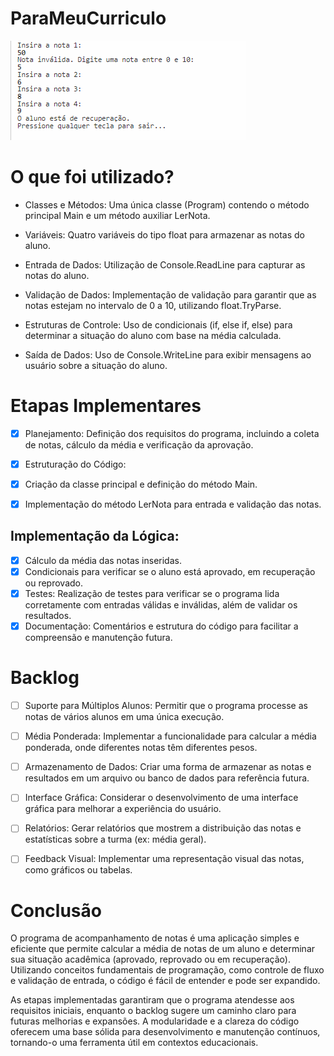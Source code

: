 # ParaMeuCurriculo

![alt text](<Captura de tela 2024-10-01 161127.png>)

# O que foi utilizado?

- Classes e Métodos: Uma única classe (Program) contendo o método principal Main e um método auxiliar LerNota.

- Variáveis: Quatro variáveis do tipo float para armazenar as notas do aluno.

- Entrada de Dados: Utilização de Console.ReadLine para capturar as notas do aluno.

- Validação de Dados: Implementação de validação para garantir que as notas estejam no intervalo de 0 a 10, utilizando float.TryParse.

- Estruturas de Controle: Uso de condicionais (if, else if, else) para determinar a situação do aluno com base na média calculada.

- Saída de Dados: Uso de Console.WriteLine para exibir mensagens ao usuário sobre a situação do aluno.

# Etapas Implementares

- [x] Planejamento: Definição dos requisitos do programa, incluindo a coleta de notas, cálculo da média e verificação da aprovação.

- [x] Estruturação do Código:

- [x] Criação da classe principal e definição do método Main.

- [x] Implementação do método LerNota para entrada e validação das notas.

## Implementação da Lógica:

- [x] Cálculo da média das notas inseridas.
- [x] Condicionais para verificar se o aluno está aprovado, em recuperação ou reprovado.
- [x] Testes: Realização de testes para verificar se o programa lida corretamente com entradas válidas e inválidas, além de validar os resultados.
- [x] Documentação: Comentários e estrutura do código para facilitar a compreensão e manutenção futura.

# Backlog

- [ ] Suporte para Múltiplos Alunos: Permitir que o programa processe as notas de vários alunos em uma única execução.

- [ ] Média Ponderada: Implementar a funcionalidade para calcular a média ponderada, onde diferentes notas têm diferentes pesos.

- [ ] Armazenamento de Dados: Criar uma forma de armazenar as notas e resultados em um arquivo ou banco de dados para referência futura.

- [ ] Interface Gráfica: Considerar o desenvolvimento de uma interface gráfica para melhorar a experiência do usuário.

- [ ] Relatórios: Gerar relatórios que mostrem a distribuição das notas e estatísticas sobre a turma (ex: média geral).

- [ ] Feedback Visual: Implementar uma representação visual das notas, como gráficos ou tabelas.

# Conclusão
O programa de acompanhamento de notas é uma aplicação simples e eficiente que permite calcular a média de notas de um aluno e determinar sua situação acadêmica (aprovado, reprovado ou em recuperação). Utilizando conceitos fundamentais de programação, como controle de fluxo e validação de entrada, o código é fácil de entender e pode ser expandido.

As etapas implementadas garantiram que o programa atendesse aos requisitos iniciais, enquanto o backlog sugere um caminho claro para futuras melhorias e expansões. A modularidade e a clareza do código oferecem uma base sólida para desenvolvimento e manutenção contínuos, tornando-o uma ferramenta útil em contextos educacionais.